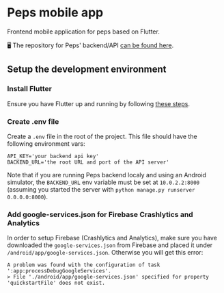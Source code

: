 # Peps mobile app

Frontend mobile application for peps based on Flutter.

🖥️ The repository for Peps' backend/API [can be found here](https://github.com/betagouv/peps).

## Setup the development environment

### Install Flutter

Ensure you have Flutter up and running by following [these steps](https://flutter.dev/docs/get-started/install).

### Create .env file

Create a ```.env``` file in the root of the project. This file should have the following environment vars:

```
API_KEY='your backend api key'
BACKEND_URL='the root URL and port of the API server'
```

Note that if you are running Peps backend localy and using an Android simulator, the ```BACKEND_URL``` env variable must be set at ```10.0.2.2:8000``` (assuming you started the server with ```python manage.py runserver 0.0.0.0:8000```).

### Add google-services.json for Firebase Crashlytics and Analytics

In order to setup Firebase (Crashlytics and Analytics), make sure you have downloaded the ```google-services.json``` from Firebase and placed it under ```/android/app/google-services.json```. Otherwise you will get this error:

```
A problem was found with the configuration of task ':app:processDebugGoogleServices'.
> File './android/app/google-services.json' specified for property 'quickstartFile' does not exist.
```
